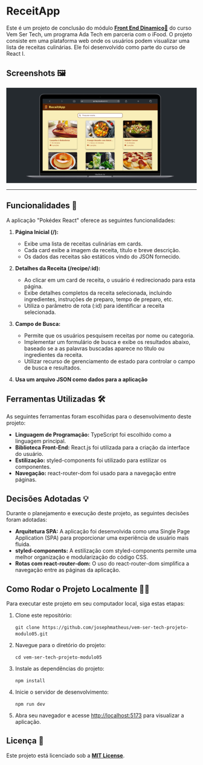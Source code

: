 # ReceitApp

Este é um projeto de conclusão do módulo **[Front End Dinamico🔗](https://github.com/josephmatheus/vem-ser-tech-ifood/blob/main/modulo04-frontend-dinamico)** do curso Vem Ser Tech, um programa Ada Tech em parceria com o iFood.
O projeto consiste em uma plataforma web onde os usuários podem visualizar uma lista de receitas culinárias. Ele foi desenvolvido como parte do curso de React I.

## Screenshots 🖼

![Screenshot Home Page](./readme/Screenshot.png)

---

## Funcionalidades 📝

A aplicação "Pokédex React" oferece as seguintes funcionalidades:

1. **Página Inicial (/):**

   - Exibe uma lista de receitas culinárias em cards.
   - Cada card exibe a imagem da receita, título e breve descrição.
   - Os dados das receitas são estáticos vindo do JSON fornecido.

2. **Detalhes da Receita (/recipe/:id):**

   - Ao clicar em um card de receita, o usuário é redirecionado para esta página.
   - Exibe detalhes completos da receita selecionada, incluindo ingredientes, instruções de preparo, tempo de preparo, etc.
   - Utiliza o parâmetro de rota (:id) para identificar a receita selecionada.

3. **Campo de Busca:**

   - Permite que os usuários pesquisem receitas por nome ou categoria.
   - Implementar um formulário de busca e exibe os resultados abaixo, baseado se a as palavras buscadas aparece no titulo ou ingredientes da receita.
   - Utilizar recurso de gerenciamento de estado para controlar o campo de busca e resultados.

4. **Usa um arquivo JSON como dados para a aplicação**

## Ferramentas Utilizadas 🛠

As seguintes ferramentas foram escolhidas para o desenvolvimento deste projeto:

- **Linguagem de Programação:** TypeScript foi escolhido como a linguagem principal.
- **Biblioteca Front-End:** React.js foi utilizada para a criação da interface do usuário.
- **Estilização:** styled-components foi utilizado para estilizar os componentes.
- **Navegação:** react-router-dom foi usado para a navegação entre páginas.

## Decisões Adotadas 💡

Durante o planejamento e execução deste projeto, as seguintes decisões foram adotadas:

- **Arquitetura SPA:** A aplicação foi desenvolvida como uma Single Page Application (SPA) para proporcionar uma experiência de usuário mais fluida.
- **styled-components:** A estilização com styled-components permite uma melhor organização e modularização do código CSS.
- **Rotas com react-router-dom:** O uso do react-router-dom simplifica a navegação entre as páginas da aplicação.

## Como Rodar o Projeto Localmente 👨‍🔧

Para executar este projeto em seu computador local, siga estas etapas:

1. Clone este repositório:

   `git clone https://github.com/josephmatheus/vem-ser-tech-projeto-modulo05.git`

2. Navegue para o diretório do projeto:

   `cd vem-ser-tech-projeto-modulo05`

3. Instale as dependências do projeto:

   `npm install`

4. Inicie o servidor de desenvolvimento:

   `npm run dev`

5. Abra seu navegador e acesse <http://localhost:5173> para visualizar a aplicação.

## Licença 📝

Este projeto está licenciado sob a [**MIT License**](./LICENSE).
